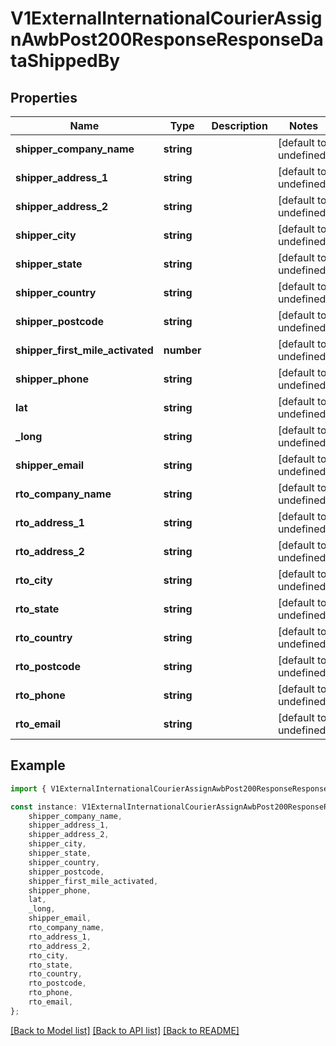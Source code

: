 # V1ExternalInternationalCourierAssignAwbPost200ResponseResponseDataShippedBy


## Properties

Name | Type | Description | Notes
------------ | ------------- | ------------- | -------------
**shipper_company_name** | **string** |  | [default to undefined]
**shipper_address_1** | **string** |  | [default to undefined]
**shipper_address_2** | **string** |  | [default to undefined]
**shipper_city** | **string** |  | [default to undefined]
**shipper_state** | **string** |  | [default to undefined]
**shipper_country** | **string** |  | [default to undefined]
**shipper_postcode** | **string** |  | [default to undefined]
**shipper_first_mile_activated** | **number** |  | [default to undefined]
**shipper_phone** | **string** |  | [default to undefined]
**lat** | **string** |  | [default to undefined]
**_long** | **string** |  | [default to undefined]
**shipper_email** | **string** |  | [default to undefined]
**rto_company_name** | **string** |  | [default to undefined]
**rto_address_1** | **string** |  | [default to undefined]
**rto_address_2** | **string** |  | [default to undefined]
**rto_city** | **string** |  | [default to undefined]
**rto_state** | **string** |  | [default to undefined]
**rto_country** | **string** |  | [default to undefined]
**rto_postcode** | **string** |  | [default to undefined]
**rto_phone** | **string** |  | [default to undefined]
**rto_email** | **string** |  | [default to undefined]

## Example

```typescript
import { V1ExternalInternationalCourierAssignAwbPost200ResponseResponseDataShippedBy } from './api';

const instance: V1ExternalInternationalCourierAssignAwbPost200ResponseResponseDataShippedBy = {
    shipper_company_name,
    shipper_address_1,
    shipper_address_2,
    shipper_city,
    shipper_state,
    shipper_country,
    shipper_postcode,
    shipper_first_mile_activated,
    shipper_phone,
    lat,
    _long,
    shipper_email,
    rto_company_name,
    rto_address_1,
    rto_address_2,
    rto_city,
    rto_state,
    rto_country,
    rto_postcode,
    rto_phone,
    rto_email,
};
```

[[Back to Model list]](../README.md#documentation-for-models) [[Back to API list]](../README.md#documentation-for-api-endpoints) [[Back to README]](../README.md)
